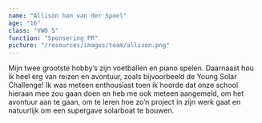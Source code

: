 ```yaml
---
name: "Allison han van der Spoel"
age: "16"
class: "VWO 5"
function: "Sponsering PR"
picture: "/resources/images/team/allison.png"
---
```

Mijn twee grootste hobby’s zijn voetballen en piano spelen. Daarnaast hou ik heel erg van reizen en avontuur, zoals bijvoorbeeld de Young Solar Challenge! Ik was meteen enthousiast toen ik hoorde dat onze school hieraan mee zou gaan doen en heb me ook meteen aangemeld, om het avontuur aan te gaan, om te leren hoe zo’n project in zijn werk gaat en natuurlijk om een supergave solarboat te bouwen.